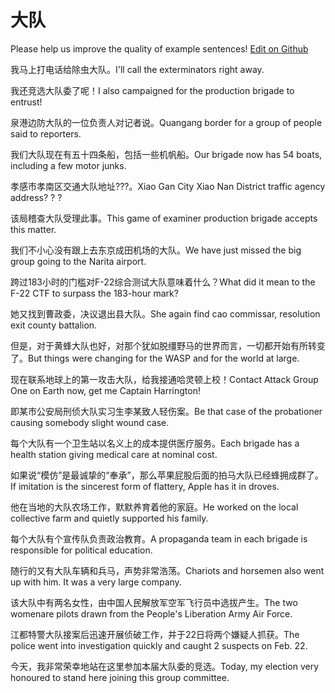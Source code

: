 # 大队

Please help us improve the quality of example sentences! [Edit on Github](https://github.com/jiyushe/jiyu-example-sentence-source/blob/main/chinese/dadui.md)

<p><span class="chinese">我马上打电话给除虫大队。</span><span class="english">I'll call the exterminators right away.</span></p>

<p><span class="chinese">我还竞选大队委了呢！</span><span class="english">I also campaigned for the production brigade to entrust!</span></p>

<p><span class="chinese">泉港边防大队的一位负责人对记者说。</span><span class="english">Quangang border for a group of people said to reporters.</span></p>

<p><span class="chinese">我们大队现在有五十四条船，包括一些机帆船。</span><span class="english">Our brigade now has 54 boats, including a few motor junks.</span></p>

<p><span class="chinese">孝感市孝南区交通大队地址???。</span><span class="english">Xiao Gan City Xiao Nan District traffic agency address? ? ?</span></p>

<p><span class="chinese">该局稽查大队受理此事。</span><span class="english">This game of examiner production brigade accepts this matter.</span></p>

<p><span class="chinese">我们不小心没有跟上去东京成田机场的大队。</span><span class="english">We have just missed the big group going to the Narita airport.</span></p>

<p><span class="chinese">跨过183小时的门槛对F-22综合测试大队意味着什么？</span><span class="english">What did it mean to the F-22 CTF to surpass the 183-hour mark?</span></p>

<p><span class="chinese">她又找到曹政委，决议退出县大队。</span><span class="english">She again find cao commissar, resolution exit county battalion.</span></p>

<p><span class="chinese">但是，对于黄蜂大队也好，对那个犹如脱缰野马的世界而言，一切都开始有所转变了。</span><span class="english">But things were changing for the WASP and for the world at large.</span></p>

<p><span class="chinese">现在联系地球上的第一攻击大队，给我接通哈灵顿上校！</span><span class="english">Contact Attack Group One on Earth now, get me Captain Harrington!</span></p>

<p><span class="chinese">即某市公安局刑侦大队实习生李某致人轻伤案。</span><span class="english">Be that case of the probationer causing somebody slight wound case.</span></p>

<p><span class="chinese">每个大队有一个卫生站以名义上的成本提供医疗服务。</span><span class="english">Each brigade has a health station giving medical care at nominal cost.</span></p>

<p><span class="chinese">如果说“模仿”是最诚挚的“奉承”，那么苹果屁股后面的拍马大队已经蜂拥成群了。</span><span class="english">If imitation is the sincerest form of flattery, Apple has it in droves.</span></p>

<p><span class="chinese">他在当地的大队农场工作，默默养育着他的家庭。</span><span class="english">He worked on the local collective farm and quietly supported his family.</span></p>

<p><span class="chinese">每个大队有个宣传队负责政治教育。</span><span class="english">A propaganda team in each brigade is responsible for political education.</span></p>

<p><span class="chinese">随行的又有大队车辆和兵马，声势非常浩荡。</span><span class="english">Chariots and horsemen also went up with him. It was a very large company.</span></p>

<p><span class="chinese">该大队中有两名女性，由中国人民解放军空军飞行员中选拔产生。</span><span class="english">The two womenare pilots drawn from the People's Liberation Army Air Force.</span></p>

<p><span class="chinese">江都特警大队接案后迅速开展侦破工作，并于22日将两个嫌疑人抓获。</span><span class="english">The police went into investigation quickly and caught 2 suspects on Feb. 22.</span></p>

<p><span class="chinese">今天，我非常荣幸地站在这里参加本届大队委的竞选。</span><span class="english">Today, my election very honoured to stand here joining this group committee.</span></p>

